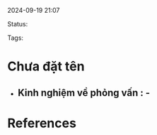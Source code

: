
2024-09-19 21:07

Status:

Tags:


# Chưa đặt tên

- Kinh nghiệm về phỏng vấn : -
  -  


# References






